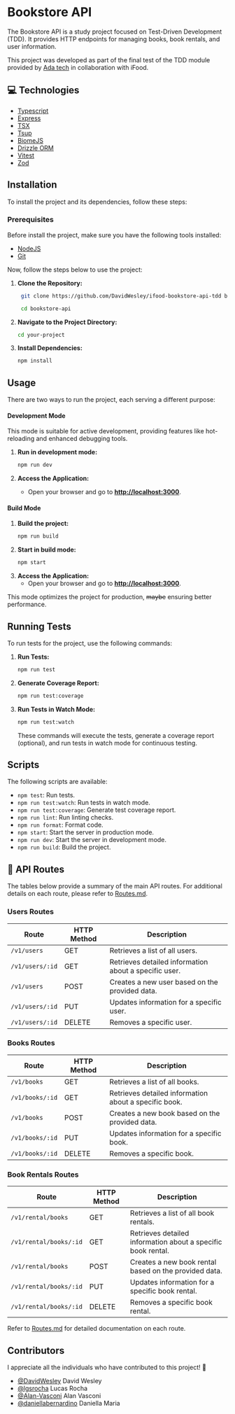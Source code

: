 # Bookstore API

The Bookstore API is a study project focused on Test-Driven Development (TDD). It provides HTTP endpoints for managing books, book rentals, and user information.

This project was developed as part of the final test of the TDD module provided by [Ada tech](https://ada.tech/) in collaboration with iFood.

## 💻 Technologies

- [Typescript](https://www.typescriptlang.org/)
- [Express](https://github.com/expressjs/express)
- [TSX](https://github.com/privatenumber/tsx)
- [Tsup](https://tsup.egoist.dev/)
- [BiomeJS](https://biomejs.dev/)
- [Drizzle ORM](https://orm.drizzle.team/)
- [Vitest](https://vitest.dev/)
- [Zod](https://zod.dev/)

## Installation

To install the project and its dependencies, follow these steps:

### Prerequisites

Before install the project, make sure you have the following tools installed:

- [NodeJS](https://nodejs.org/)
- [Git](https://git-scm.com/)

Now, follow the steps below to use the project:

1. **Clone the Repository:**

   ```bash
    git clone https://github.com/DavidWesley/ifood-bookstore-api-tdd bookstore-api

    cd bookstore-api
   ```

2. **Navigate to the Project Directory:**

   ```bash
   cd your-project
   ```

3. **Install Dependencies:**
   ```bash
   npm install
   ```

## Usage

There are two ways to run the project, each serving a different purpose:

#### Development Mode

This mode is suitable for active development, providing features like hot-reloading and enhanced debugging tools.

1. **Run in development mode:**

   ```bash
   npm run dev
   ```

2. **Access the Application:**
   - Open your browser and go to **[http://localhost:3000](http://localhost:3000)**.

#### Build Mode

1. **Build the project:**
   ```bash
   npm run build
   ```
2. **Start in build mode:**
   ```bash
   npm start
   ```
3. **Access the Application:**
   - Open your browser and go to **[http://localhost:3000](http://localhost:3000)**.

This mode optimizes the project for production, ~~maybe~~ ensuring better performance.

## Running Tests

To run tests for the project, use the following commands:

1. **Run Tests:**
   ```bash
   npm run test
   ```
2. **Generate Coverage Report:**
   ```bash
   npm run test:coverage
   ```
3. **Run Tests in Watch Mode:**
   ```bash
   npm run test:watch
   ```
   These commands will execute the tests, generate a coverage report (optional), and run tests in watch mode for continuous testing.

## Scripts

The following scripts are available:

- `npm test`: Run tests.
- `npm run test:watch`: Run tests in watch mode.
- `npm run test:coverage`: Generate test coverage report.
- `npm run lint`: Run linting checks.
- `npm run format`: Format code.
- `npm start`: Start the server in production mode.
- `npm run dev`: Start the server in development mode.
- `npm run build`: Build the project.

## 📍 API Routes

The tables below provide a summary of the main API routes.
For additional details on each route, please refer to [Routes.md](./docs/Routes.md).

### Users Routes

| Route           | HTTP Method | Description                                           |
| --------------- | ----------- | ----------------------------------------------------- |
| `/v1/users`     | GET         | Retrieves a list of all users.                        |
| `/v1/users/:id` | GET         | Retrieves detailed information about a specific user. |
| `/v1/users`     | POST        | Creates a new user based on the provided data.        |
| `/v1/users/:id` | PUT         | Updates information for a specific user.              |
| `/v1/users/:id` | DELETE      | Removes a specific user.                              |

### Books Routes

| Route           | HTTP Method | Description                                           |
| --------------- | ----------- | ----------------------------------------------------- |
| `/v1/books`     | GET         | Retrieves a list of all books.                        |
| `/v1/books/:id` | GET         | Retrieves detailed information about a specific book. |
| `/v1/books`     | POST        | Creates a new book based on the provided data.        |
| `/v1/books/:id` | PUT         | Updates information for a specific book.              |
| `/v1/books/:id` | DELETE      | Removes a specific book.                              |

### Book Rentals Routes

| Route                  | HTTP Method | Description                                                  |
| ---------------------- | ----------- | ------------------------------------------------------------ |
| `/v1/rental/books`     | GET         | Retrieves a list of all book rentals.                        |
| `/v1/rental/books/:id` | GET         | Retrieves detailed information about a specific book rental. |
| `/v1/rental/books`     | POST        | Creates a new book rental based on the provided data.        |
| `/v1/rental/books/:id` | PUT         | Updates information for a specific book rental.              |
| `/v1/rental/books/:id` | DELETE      | Removes a specific book rental.                              |

Refer to [Routes.md](./docs/Routes.md) for detailed documentation on each route.


## Contributors

I appreciate all the individuals who have contributed to this project! 🙌

- [@DavidWesley](https://github.com/DavidWesley) David Wesley
- [@lgsrocha](https://github.com/lgsrocha) Lucas Rocha
- [@Alan-Vasconi](https://github.com/Alan-Vasconi) Alan Vasconi
- [@daniellabernardino](https://github.com/daniellabernardino) Daniella Maria
